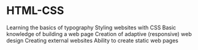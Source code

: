# HTML-CSS

Learning the basics of typography
Styling websites with CSS
Basic knowledge of building a web page
Creation of adaptive (responsive) web design
Creating external websites
Ability to create static web pages

